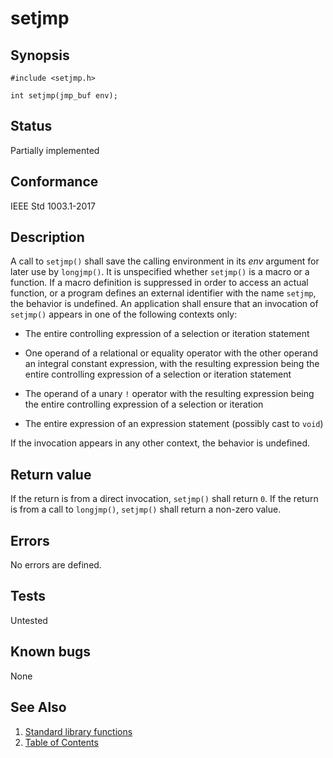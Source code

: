 # setjmp

## Synopsis

`#include <setjmp.h>`

`int setjmp(jmp_buf env);`

## Status

Partially implemented

## Conformance

IEEE Std 1003.1-2017

## Description

A call to `setjmp()` shall save the calling environment in its _env_ argument for later use by `longjmp()`.
It is unspecified whether `setjmp()` is a macro or a function. If a macro definition is suppressed in order to access an
actual function, or a program defines an external identifier with the name `setjmp`, the behavior is undefined.
An application shall ensure that an invocation of `setjmp()` appears in one of the following contexts only:

* The entire controlling expression of a selection or iteration statement

* One operand of a relational or equality operator with the other operand an integral constant expression, with the
resulting expression being the entire controlling expression of a selection or iteration statement

* The operand of a unary `!` operator with the resulting expression being the entire controlling expression of a
selection or iteration

* The entire expression of an expression statement (possibly cast to `void`)

If the invocation appears in any other context, the behavior is undefined.

## Return value

If the return is from a direct invocation, `setjmp()` shall return `0`. If the return is from a call to `longjmp()`,
`setjmp()` shall return a non-zero value.

## Errors

No errors are defined.

## Tests

Untested

## Known bugs

None

## See Also

1. [Standard library functions](../functions.md)
2. [Table of Contents](../../../README.md)
